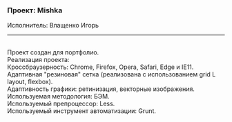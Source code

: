 ### Проект: Mishka<br>
Исполнитель: Влащенко Игорь<br><hr>
<br>
Проект создан для портфолио.<br>
Реализация проекта:<br>
Кроссбраузерность: Chrome, Firefox, Opera, Safari, Edge и IE11.<br>
Адаптивная "резиновая" сетка (реализована с использованием grid L
layout, flexbox).<br>
Адаптивность графики: ретинизация, векторные изображения.<br>
Используемая методология: БЭМ.<br>
Используемый препроцессор: Less.<br>
Используемый инструмент автоматизации: Grunt.
